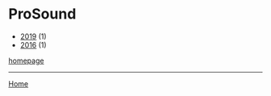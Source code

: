 # ProSound

  * [2019](./prosound-2019.md) (1)
  * [2016](./prosound-2016.md) (1)

[homepage](https://www.prosoundnetwork.com/)

----

[Home](../index.md)
